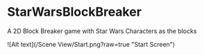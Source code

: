 # StarWarsBlockBreaker

A 2D Block Breaker game with Star Wars Characters as the blocks


![Alt text](/Scene View/Start.png?raw=true "Start Screen")
